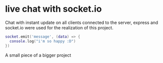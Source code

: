 # live chat with socket.io

Chat with instant update on all clients connected to the server, express and socket.io were used for the realization of this project.

```lua
socket.emit('message', (data) => {
  console.log("i'm so happy :D")
})
```

A small piece of a bigger project
